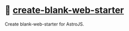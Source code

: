 # 📄 [create-blank-web-starter]

Create blank-web-starter for AstroJS.

[create-blank-web-starter]: https://npmjs.org/blank-web-starter
